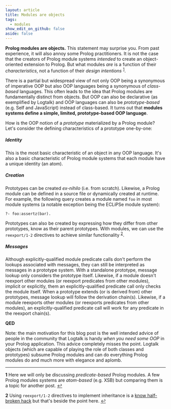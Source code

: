 ```yaml
---
layout: article
title: Modules are objects
tags:
  - modules
show_edit_on_github: false
aside: false
---
```


**Prolog modules are objects.** This statement may surprise you. From past experience, it will also annoy some Prolog practitioners. It is not the case that the creators of Prolog module systems *intended* to create an object-oriented extension to Prolog. But what modules *are* is a function of their *characteristics*, not a function of their *design intentions* <sup id="a1">[1](#f1)</sup>.

There is a partial but widespread view of not only OOP being a synonymous of imperative OOP but also OOP languages being a synonymous of *class-based* languages. This often leads to the idea that Prolog modules are fundamentally distinct from objects. But OOP can also be declarative (as exemplified by Logtalk) and OOP languages can also be *prototype-based* (e.g. Self and JavaScript) instead of class-based. It turns out that **modules systems define a simple, limited, prototype-based OOP language**.

How is the OOP notion of a *prototype* materialized by a Prolog module? Let's consider the defining characteristics of a prototype one-by-one:

##### Identity

This is the most basic characteristic of an object in any OOP language. It's also a basic characteristic of Prolog module systems that each module have a unique identity (an atom).

##### Creation

Prototypes can be created *ex-nihilo* (i.e. from scratch). Likewise, a Prolog module can be defined in a source file or dynamically created at runtime. For example, the following query creates a module named `foo` in most module systems (a notable exception being the ECLiPSe module system):

```text
?- foo:assertz(bar).
```

Prototypes can also be created by expressing how they differ from other prototypes, know as their parent prototypes. With modules, we can use the `reexport/1-2` directives to achieve similar functionality <sup id="a2">[2](#f2)</sup>.

##### Messages

Although explicitly-qualified module predicate calls don't perform the lookups associated with messages, they can still be interpreted as messages in a prototype system. With a standalone prototype, message lookup only considers the prototype itself. 
Likewise, if a module doesn't reexport other modules (or reexport predicates from other modules), implicit or explicitly, them an explicitly-qualified predicate call only checks the module itself. When a prototype extends (or is derived from) other prototypes, message lookup will follow the derivation chain(s). Likewise, if a module reexports other modules (or reexports predicates from other modules), an explicitly-qualified predicate call will work for any predicate in the reexport chain(s).

**QED**

Note: the main motivation for this blog post is the well intended advice of people in the community that Logtalk is handy *when you need some OOP* in your Prolog application. This advice completely misses the point. Logtalk objects (which are capable of playing the role of both classes and prototypes) subsume Prolog modules and can do everything Prolog modules do and much more with elegance and aplomb.

---

<b id="f1">1</b> Here we will only be discussing *predicate-based* Prolog modules. A few Prolog modules systems are *atom-based* (e.g. XSB) but comparing them is a topic for another post. [↩](#a1)

<b id="f2">2</b> Using `reexport/1-2` directives to implement inheritance is a [know half-broken hack](https://logtalk.org/2019/06/26/half-broken-hacks-reexport-as-inheritance.html) but that's beside the point here. [↩](#a2)

